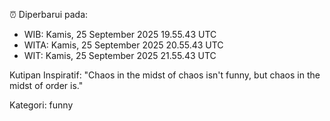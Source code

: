 ⏰ Diperbarui pada:
- WIB: Kamis, 25 September 2025 19.55.43 UTC
- WITA: Kamis, 25 September 2025 20.55.43 UTC
- WIT: Kamis, 25 September 2025 21.55.43 UTC

Kutipan Inspiratif:
"Chaos in the midst of chaos isn't funny, but chaos in the midst of order is."


Kategori: funny

